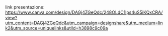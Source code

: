 link presentazione: https://www.canva.com/design/DAGj4ZGeQdc/248OLdC1lps4uS5iKQxCRA/view?utm_content=DAGj4ZGeQdc&utm_campaign=designshare&utm_medium=link2&utm_source=uniquelinks&utlId=h3898c9c09a
